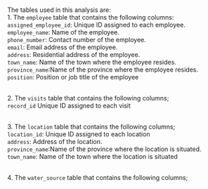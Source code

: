 <br>The tables used in this analysis are:
<br>1. The `employee` table that contains the following columns:
<br> `assigned_employee_id`: Unique ID assigned to each employee.
<br> `employee_name`: Name of the employee. 
<br> `phone_number`: Contact number of the employee. 
<br>`email`: Email address of the employee. 
<br>`address`: Residential address of the employee.
<br>`town_name`: Name of the town where the employee resides. 
<br>`province_name`:Name of the province where the employee resides.
<br>`position`: Position or job title of the employee

<br>2. The `visits` table that contains the following columns;
<br>`record_id` Unique ID assigned to each visit

<br>3. The `location` table that contains the following columns;
<br>`location_id`: Unique ID assigned to each location
<br>`address`: Address of the location.
<br>`province_name`:Name of the province where the location is situated.
<br>`town_name`: Name of the town where the location is situated

<br>4. The `water_source` table that contains the following columns;
